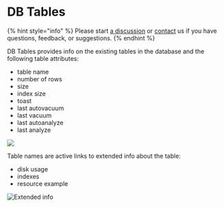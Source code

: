 # DB Tables

{% hint style="info" %}
Please start [a discussion](https://github.com/Aidbox/Issues/discussions) or [contact](../contact-us.md) us if you have questions, feedback, or suggestions.
{% endhint %}

DB Tables provides info on the existing tables in the database and the following table attributes:

* table name
* number of rows
* size
* index size
* toast
* last autovacuum
* last vacuum
* last autoanalyze
* last analyze

![](../../../.gitbook/assets/image_2022-02-09_17-27-08.png)

Table names are active links to extended info about the table:

* disk usage
* indexes
* resource example

![Extended info](../../../.gitbook/assets/image_2022-02-09_17-28-00.png)
